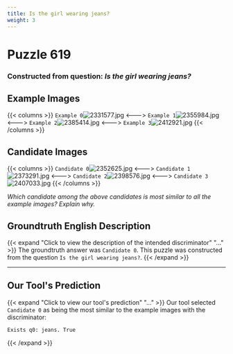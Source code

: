 ```yaml
---
title: Is the girl wearing jeans?
weight: 3
---
```


# Puzzle 619
### Constructed from question: _Is the girl wearing jeans?_


## Example Images
{{< columns >}}
`Example 0`![2331577.jpg](/gqa_images/2331577.jpg)
<--->
`Example 1`![2355984.jpg](/gqa_images/2355984.jpg)
<--->
`Example 2`![2385414.jpg](/gqa_images/2385414.jpg)
<--->
`Example 3`![2412921.jpg](/gqa_images/2412921.jpg)
{{< /columns >}}

## Candidate Images
{{< columns >}}
`Candidate 0`![2352625.jpg](/gqa_images/2352625.jpg)
<--->
`Candidate 1`![2373291.jpg](/gqa_images/2373291.jpg)
<--->
`Candidate 2`![2398576.jpg](/gqa_images/2398576.jpg)
<--->
`Candidate 3`![2407033.jpg](/gqa_images/2407033.jpg)
{{< /columns >}}

*Which candidate among the above candidates is most similar to all the example images? Explain why.*

## Groundtruth English Description

{{< expand "Click to view the description of the intended discriminator" "..." >}}
The groundtruth answer was `Candidate 0`. This puzzle was constructed from the question `Is the girl wearing jeans?`.
{{< /expand >}}

---

## Our Tool's Prediction

{{< expand "Click to view our tool's prediction" "..." >}}
Our tool selected `Candidate 0` as being the most similar to the example images with the discriminator:
```plaintext
Exists q0: jeans. True
```
{{< /expand >}}
